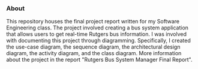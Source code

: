 ### About 
This repository houses the final project report written for my Software Engineering class. The project involved creating a bus system application that allows users to get real-time Rutgers bus information. 
I was involved with documenting this project through diagramming. Specifically, I created the use-case diagram, the sequence diagram, the architectural design diagram, the activity diagram, and the class diagram.
More information about the project in the report "Rutgers Bus System Manager Final Report".
